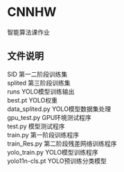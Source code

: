 # CNNHW
 智能算法课作业

## 文件说明
SID    第一二阶段训练集    
splited    第三阶段训练集    
runs    YOLO模型训练输出    
best.pt    YOLO权重    
data_splited.py    YOLO模型数据集处理    
gpu_test.py    GPU环境测试程序    
test.py    模型测试程序    
train.py    第一阶段训练程序    
train_Res.py    第二阶段残差网络训练程序    
yolo_train.py    YOLO模型训练程序    
yolo11n-cls.pt    YOLO预训练分类模型    
